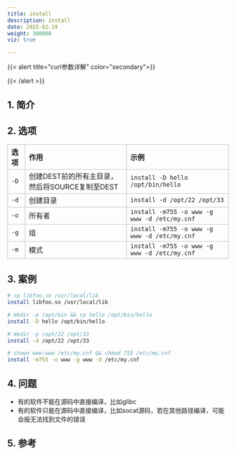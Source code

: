 ```yaml
---
title: install
description: install
date: 2025-02-19
weight: 300000
viz: true

---
```


<style>
th, td {
  border: 1px solid rgb(190, 190, 190);
}
</style>



{{< alert title="curl参数详解" color="secondary">}}

{{< /alert >}}



## 1. 简介


## 2. 选项

| 选项 | 作用                                           | 示例                                         |
| :--- | :--------------------------------------------- | :------------------------------------------- |
| `-D` | 创建DEST前的所有主目录，然后将SOURCE复制至DEST | `install -D hello /opt/bin/hello`            |
| `-d` | 创建目录                                       | `install -d /opt/22 /opt/33`                 |
| `-o` | 所有者                                         | `install -m755 -o www -g www -d /etc/my.cnf` |
| `-g` | 组                                             | `install -m755 -o www -g www -d /etc/my.cnf` |
| `-m` | 模式                                           | `install -m755 -o www -g www -d /etc/my.cnf` |



## 3. 案例

```bash
# cp libfoo.so /usr/local/lib
install libfoo.so /usr/local/lib

# mkdir -p /opt/bin && cp hello /opt/bin/hello
install -D hello /opt/bin/hello

# mkdir -p /opt/22 /opt/33
install -d /opt/22 /opt/33

# chown www:www /etc/my.cnf && chmod 755 /etc/my.cnf
install -m755 -o www -g www -d /etc/my.cnf

```

## 4. 问题

- 有的软件不能在源码中直接编译，比如glibc
- 有的软件只能在源码中直接编译，比如socat源码，若在其他路径编译，可能会报无法找到文件的错误



## 5. 参考




